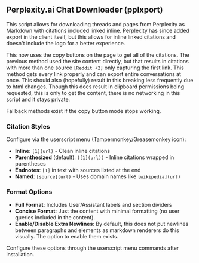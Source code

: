 ## Perplexity.ai Chat Downloader (pplxport)

This script allows for downloading threads and pages from Perplexity as Markdown with citations included linked inline. Perplexity has since added export in the client itself, but this allows for inline linked citations and doesn't include the logo for a better experience. 

This now uses the copy buttons on the page to get all of the citations. The previous method used the site content directly, but that results in citations with more than one source `[Reddit +2]` only capturing the first link. This method gets every link properly and can export entire conversations at once. This should also (hopefully) result in this breaking less frequently due to html changes. Though this does result in clipboard permissions being requested, this is only to get the content, there is no networking in this script and it stays private.

Fallback methods exist if the copy button mode stops working. 

### Citation Styles

Configure via the userscript menu (Tampermonkey/Greasemonkey icon):

- **Inline**: `[1](url)` - Clean inline citations
- **Parenthesized** (default): `([1](url))` - Inline citations wrapped in parentheses  
- **Endnotes**: `[1]` in text with sources listed at the end
- **Named**: `[source](url)` - Uses domain names like `[wikipedia](url)`

### Format Options

- **Full Format**: Includes User/Assistant labels and section dividers
- **Concise Format**: Just the content with minimal formatting (no user queries included in the content).
- **Enable/Disable Extra Newlines**: By default, this does not put newlines between paragraphs and elements as markdown renderers do this visually. The option to enable them exists.

Configure these options through the userscript menu commands after installation. 